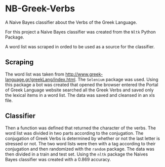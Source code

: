 # NB-Greek-Verbs
A Naive Bayes classifier about the Verbs of the Greek Language.

For this project a Naive Bayes classifier was created from the `Nltk` Python Package.

A word list was scraped in orded to be used as a source for the classifier.

## Scraping
The word list was taken from http://www.greek-language.gr/greekLang/index.html. 
The `Selenium` package was used. Using this package a bot was created that opened the browser entered the Portal of Greek Language website searched all the Greek Verbs and saved only the lexical items in a word list. The data was saved and cleansed in an xls file.

## Classifier
Then a function was defined that returned the character of the verbs. The word list was divided in two parts according to the conjugation. The conjugation of Greek Verbs is determined by whether or not the last letter is stressed or not. The two word lists were then with a tag according to their conjugation and then randomized with the  `random` package. The data was then divided in a train and test set. Using the `nltk` package the Naives Bayes classifier was created with a 0.869 accuracy.




